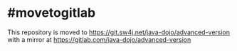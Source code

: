 # #movetogitlab

This repository is moved to https://git.sw4j.net/java-dojo/advanced-version with a mirror at
https://gitlab.com/java-dojo/advanced-version
